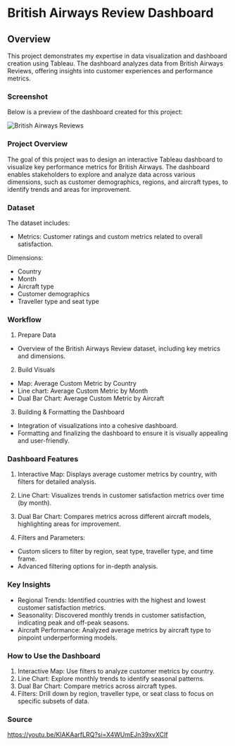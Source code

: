 # British Airways Review Dashboard

## Overview

This project demonstrates my expertise in data visualization and dashboard creation using Tableau. The dashboard analyzes data from British Airways Reviews, offering insights into customer experiences and performance metrics.

### Screenshot

Below is a preview of the dashboard created for this project:

![British Airways Reviews](https://github.com/user-attachments/assets/896a3e2d-8de3-4d98-ae8c-f844d3cf8130)

### Project Overview

The goal of this project was to design an interactive Tableau dashboard to visualize key performance metrics for British Airways. The dashboard enables stakeholders to explore and analyze data across various dimensions, such as customer demographics, regions, and aircraft types, to identify trends and areas for improvement.

### Dataset

The dataset includes:
- Metrics: Customer ratings and custom metrics related to overall satisfaction.

Dimensions:
- Country
- Month
- Aircraft type
- Customer demographics
- Traveller type and seat type

### Workflow

1. Prepare Data
- Overview of the British Airways Review dataset, including key metrics and dimensions.

2. Build Visuals
- Map: Average Custom Metric by Country
- Line chart: Average Custom Metric by Month
- Dual Bar Chart: Average Custom Metric by Aircraft

3. Building & Formatting the Dashboard
- Integration of visualizations into a cohesive dashboard.
- Formatting and finalizing the dashboard to ensure it is visually appealing and user-friendly.

### Dashboard Features

1. Interactive Map: Displays average customer metrics by country, with filters for detailed analysis.

2. Line Chart: Visualizes trends in customer satisfaction metrics over time (by month).

3. Dual Bar Chart: Compares metrics across different aircraft models, highlighting areas for improvement.

4. Filters and Parameters:
- Custom slicers to filter by region, seat type, traveller type, and time frame.
- Advanced filtering options for in-depth analysis.

### Key Insights

- Regional Trends: Identified countries with the highest and lowest customer satisfaction metrics.
- Seasonality: Discovered monthly trends in customer satisfaction, indicating peak and off-peak seasons.
- Aircraft Performance: Analyzed average metrics by aircraft type to pinpoint underperforming models.

### How to Use the Dashboard

1. Interactive Map: Use filters to analyze customer metrics by country.
2. Line Chart: Explore monthly trends to identify seasonal patterns.
3. Dual Bar Chart: Compare metrics across aircraft types.
4. Filters: Drill down by region, traveller type, or seat class to focus on specific subsets of data.

### Source

https://youtu.be/KlAKAarfLRQ?si=X4WUmEJn39xvXCIf

